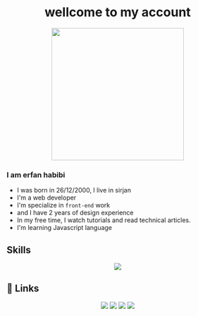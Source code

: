 <div id="header" align="center">
  <h1>wellcome to my account</h1>
  <img src="https://camo.githubusercontent.com/1694d6e3bbeb9f4aea8c63b5f886eda9b7c65e9c64ac501225c07cf31f9e41fb/68747470733a2f2f6d65646961342e67697068792e636f6d2f6d656469612f336b50446d6f5764427051504e68436e55472f67697068792e676966" width="300px"/>
</div> 

### I am erfan habibi
- I was born in 26/12/2000, I live in sirjan
- I'm a web developer
- I'm specialize in `front-end` work
- and I have 2 years of design experience
- In my free time, I watch tutorials and read technical articles.
- I'm learning Javascript language

## Skills
<p align="center">
  <a href="https://skillicons.dev">
    <img src="https://skillicons.dev/icons?i=html,css,tailwind,javascript,python,figma,xd,photoshop,illustrator,premiere" />
  </a>
</p>


## 🔗 Links
<div align="center">
  <a href="https://www.linkedin.com/in/erfan-habibii"><img src="https://img.shields.io/badge/Linkedin-blue?style=flat&logo=linkedin" /></a>
  <a href="https://instagram.com/erfan.habibi?igshid=OGQ5ZDc2ODk2ZA=="><img src="https://img.shields.io/badge/Instagram-white?style=flat&logo=instagram" /></a>
  <a href="mailto:erfanhabibi26.12@gmail.com"><img src="https://img.shields.io/badge/Gmail-ffcdd2?style=flat&logo=gmail" /></a>
  <a href="https://t.me/habibierfan"><img src="https://img.shields.io/badge/Telegram-white?style=flat&logo=telegram" /></a>
</div>
